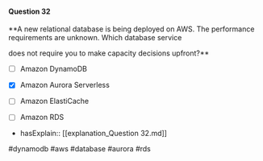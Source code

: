 #### Question  32


**A new relational database is being deployed on AWS. The performance requirements are unknown. Which database service

does not require you to make capacity decisions upfront?**


- [ ] Amazon DynamoDB


- [x] Amazon Aurora Serverless


- [ ] Amazon ElastiCache


- [ ] Amazon RDS



- hasExplain:: [[explanation_Question  32.md]]

#dynamodb #aws #database #aurora #rds 